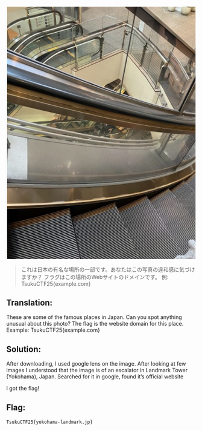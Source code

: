 <p align="center">
  <img src="curve.jpg" alt="Alt text" width="500"/>
</p>


>これは日本の有名な場所の一部です。あなたはこの写真の違和感に気づけますか？
>フラグはこの場所のWebサイトのドメインです。
>例: TsukuCTF25{example.com}


## Translation:
These are some of the famous places in Japan. Can you spot anything unusual about this photo? The flag is the website domain for this place. Example: TsukuCTF25{example.com}

## Solution:

After downloading, I used google lens on the image. After looking at few images I understood that the image is of an escalator in Landmark Tower (Yokohama), Japan. Searched for it in google, found it’s official website

I got the flag!

## Flag:
```
TsukuCTF25{yokohama-landmark.jp}
```
